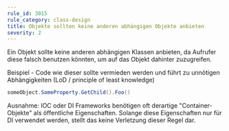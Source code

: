 ```yaml
---
rule_id: 3015
rule_category: class-design
title: Objekte sollten keine anderen abhängigen Objekte anbieten
severity: 2
---
```

Ein Objekt sollte keine anderen abhängigen Klassen anbieten, da Aufrufer diese falsch benutzen könnten, um auf das Objekt dahinter zuzugreifen.

Beispiel - Code wie dieser sollte vermieden werden und führt zu unnötigen Abhängigkeiten (LoD / principle of least knowledge)

```C#
someObject.SomeProperty.GetChild().Foo()
```

Ausnahme: 
IOC oder DI Frameworks benötigen oft derartige "Container-Objekte" als öffentliche Eigenschaften.
Solange diese Eigenschaften nur für DI verwendet werden, stellt das keine Verletzung dieser Regel dar.